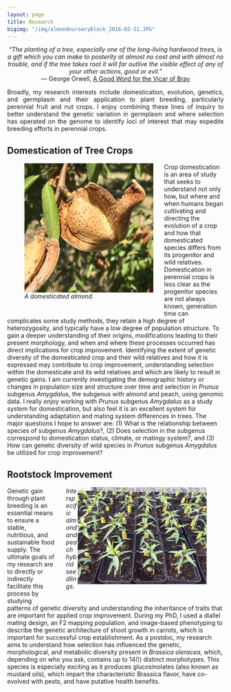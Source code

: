 ```yaml
---
layout: page
title: Research
bigimg: "/img/almondnurseryblock_2016-02-21.JPG"
---
```


<center><i>“The planting of a tree, especially one of the long-living hardwood trees, is a gift which you can make to posterity at almost no cost and with almost no trouble, and if the tree takes root it will far outlive the visible effect of any of your other actions, good or evil.”</i><br /> ― George Orwell, <a href="http://orwell.ru/library/reviews/vicar/english/e_vicar">A Good Word for the Vicar of Bray</a></center>   


<p align="justify">
Broadly, my research interests include domestication, evolution, genetics, and germplasm and their application to plant breeding, particularly perennial fruit and nut crops. I enjoy combining these lines of inquiry to better understand the genetic variation in germplasm and where selection has operated on the genome to identify loci of interest that may expedite breeding efforts in perennial crops.</p>

## Domestication of Tree Crops
<p align="justify">

<figure>
<div style="float: left; padding-right: 25px; padding-bottom: 25px">
	<img src="/img/almondandhusk_2017-08-08.JPG" width="300" alt="" align="left">
	<figcaption><i>A domesticated almond.</i></figcaption>
</div>
</figure>

Crop domestication is an area of study that seeks to understand not only how, but where and when humans began cultivating and directing the evolution of a crop and how that domesticated species differs from its progenitor and wild relatives. Domestication in perennial crops is less clear as the progenitor species are not always known, generation time can complicates some study methods, they retain a high degree of heterozygosity, and typically have a low degree of population structure. To gain a deeper understanding of their origins, modifications leading to their present morphology, and when and where these processes occurred has direct implications for crop improvement. Identifying the extent of genetic diversity of the domesticated crop and their wild relatives and how it is expressed may contribute to crop improvement, understanding selection within the domesticate and its wild relatives and which are likely to result in genetic gains. I am currently investigating the demographic history or changes in population size and structure over time and selection in <i>Prunus</i> subgenus <i>Amygdalus</i>, the subgenus with almond and peach, using genomic data. I really enjoy working with <i>Prunus</i> subgenus <i>Amygdalus</i> as a study system for domestication, but also feel it is an excellent system for understanding adaptation and mating system differences in trees. The major questions I hope to answer are: (1) What is the relationship between species of subgenus <i>Amygdalus</i>?, (2) Does selection in the subgenus correspond to domestication status, climate, or matingy system?, and (3) How can genetic diversity of wild species in <i>Prunus</i> subgenus <i>Amygdalus</i> be utilized for crop improvement?
</p>

## Rootstock Improvement 
<p align="justify">
	
<figure>
<div style="float: right; padding-left: 25px; padding-bottom: 25px">
	<img src="/img/almondpeachhybridsdlgs_2017-12-01.JPG" width="300" alt="" align="right">
	<figcaption><i>Interspecific almond and peach hybrid seedlings.</i></figcaption>
</div>
</figure>

Genetic gain through plant breeding is an essential means to ensure a stable, nutritious, and sustainable food supply. The ultimate goals of my research are to directly or indirectly facilitate this process by studying patterns of genetic diversity and understanding the inheritance of traits that are important for applied crop improvement. During my PhD, I used a diallel mating design, an F2 mapping population, and image-based phenotyping to describe the genetic architecture of shoot growth in carrots, which is important for successful crop establishment. As a postdoc, my research aims to understand how selection has influenced the genetic, morphological, and metabolic diversity present in <i>Brassica oleracea</i>, which, depending on who you ask, contains up to 14(!) distinct morphotypes. This species is especially exciting as it produces glucosinolates (also known as mustard oils), which impart the characteristic Brassica flavor, have co-evolved with pests, and have putative health benefits.
</p>
